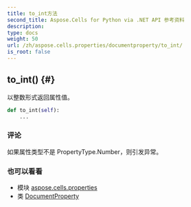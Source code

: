 ```yaml
---
title: to_int方法
second_title: Aspose.Cells for Python via .NET API 参考资料
description:
type: docs
weight: 50
url: /zh/aspose.cells.properties/documentproperty/to_int/
is_root: false
---
```

##  to_int() {#}
以整数形式返回属性值。



```python
def to_int(self):
    ...
```


### 评论

如果属性类型不是 PropertyType.Number，则引发异常。


### 也可以看看

* 模块 [aspose.cells.properties](../../)
* 类 [DocumentProperty](/cells/python-net/zh/aspose.cells.properties/documentproperty)

